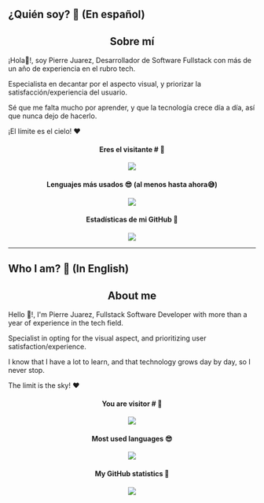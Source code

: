 ## ¿Quién soy? 😬 (En español)
<h2 align="center">Sobre mí</h2>
<p>¡Hola👋!, soy Pierre Juarez, Desarrollador de Software Fullstack con más de un año de experiencia en el rubro tech.</p>
<p>Especialista en decantar por el aspecto visual, y priorizar la satisfacción/experiencia del usuario.</p>
<p>Sé que me falta mucho por aprender, y que la tecnología crece día a día, así que nunca dejo de hacerlo.</p>
<p>¡El límite es el cielo! ❤</p>

<h4 align="center">Eres el visitante # 👀</h4>

<p align="center"><img src="https://profile-counter.glitch.me/{pierre-juarez}/count.svg"/></p>


<h4 align="center">Lenguajes más usados 😎 (al menos hasta ahora😅)</h4>

<p align="center"><img src="https://github-readme-stats.vercel.app/api/top-langs/?username=pierre-juarez&langs_count=10&theme=tokyonight&layout=compact&locale=es&&hide_border=true&border_radius=10&count_private=true"/></p>

<h4 align="center">Estadísticas de mi GitHub 🧐</h4>

<p align="center"><img src="https://github-readme-stats.vercel.app/api?username=pierre-juarez&show_icons=true&theme=synthwave&locale=es&hide_border=true&border_radius=10&count_private=true&custom_title=Estad%C3%ADsticas%20que%20no%20mienten%20(espero)"/></p>



******************************************

## Who I am? 😬 (In English)
<h2 align="center"> About me </h2>
<p>Hello 👋!, I'm Pierre Juarez, Fullstack Software Developer with more than a year of experience in the tech field.</p>
<p>Specialist in opting for the visual aspect, and prioritizing user satisfaction/experience.</p>
<p>I know that I have a lot to learn, and that technology grows day by day, so I never stop.</p>
<p>The limit is the sky! ❤</p>

<h4 align = "center">You are visitor # 👀</h4>

<p align="center"><img src="https://profile-counter.glitch.me/{pierre-juarez}/count.svg"/></p>


<h4 align = "center">Most used languages 😎</h4>

<p align="center"><img src="https://github-readme-stats.vercel.app/api/top-langs/?username=pierre-juarez&langs_count=10&theme=tokyonight&layout=compact&locale=en&&hide_border=true&border_radius=10&count_private=true"/></p>


<h4 align = "center">My GitHub statistics 🧐</h4>

<p align="center"><img src="https://github-readme-stats.vercel.app/api?username=pierre-juarez&show_icons=true&theme=synthwave&locale=es&hide_border=true&border_radius=10&count_private=true&custom_title=Statistics%20that%20don%27t%20lie%20(I%20hope)"/></p>



<!---
pierre-juarez/pierre-juarez is a ✨ special ✨ repository because its `README.md` (this file) appears on your GitHub profile.
You can click the Preview link to take a look at your changes.
--->
